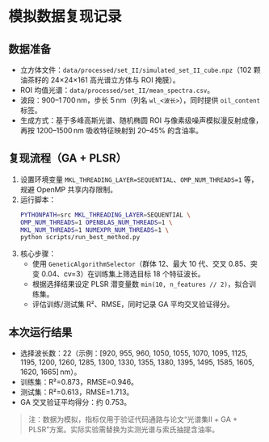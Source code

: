 # 模拟数据复现记录

## 数据准备
- 立方体文件：`data/processed/set_II/simulated_set_II_cube.npz`（102 颗油茶籽的 24×24×161 高光谱立方体与 ROI 掩膜）。
- ROI 均值光谱：`data/processed/set_II/mean_spectra.csv`。
- 波段：900–1 700 nm，步长 5 nm（列名 `wl_<波长>`），同时提供 `oil_content` 标签。
- 生成方式：基于多峰高斯光谱、随机椭圆 ROI 与像素级噪声模拟漫反射成像，再按 1200–1500 nm 吸收特征映射到 20–45% 的含油率。

## 复现流程（GA + PLSR）
1. 设置环境变量 `MKL_THREADING_LAYER=SEQUENTIAL`、`OMP_NUM_THREADS=1` 等，规避 OpenMP 共享内存限制。
2. 运行脚本：
   ```bash
   PYTHONPATH=src MKL_THREADING_LAYER=SEQUENTIAL \
   OMP_NUM_THREADS=1 OPENBLAS_NUM_THREADS=1 \
   MKL_NUM_THREADS=1 NUMEXPR_NUM_THREADS=1 \
   python scripts/run_best_method.py
   ```
3. 核心步骤：
   - 使用 `GeneticAlgorithmSelector`（群体 12、最大 10 代、交叉 0.85、突变 0.04、cv=3）在训练集上筛选目标 18 个特征波长。
   - 根据选择结果设定 PLSR 潜变量数 `min(10, n_features // 2)`，拟合训练集。
   - 评估训练/测试集 R²、RMSE，同时记录 GA 平均交叉验证得分。

## 本次运行结果
- 选择波长数：22（示例：[920, 955, 960, 1050, 1055, 1070, 1095, 1125, 1195, 1200, 1260, 1285, 1300, 1330, 1355, 1380, 1395, 1495, 1585, 1605, 1620, 1665] nm）。
- 训练集：R²=0.873，RMSE=0.946。
- 测试集：R²=0.613，RMSE=1.713。
- GA 交叉验证平均得分：约 0.753。

> 注：数据为模拟，指标仅用于验证代码通路与论文“光谱集Ⅱ + GA + PLSR”方案。实际实验需替换为实测光谱与索氏抽提含油率。
